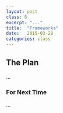 ```yaml
---
layout: post
class: 6
excerpt: "..."
title:  "Frameworks"
date:   2015-03-28
categories: class
---
```


## The Plan

...

### For Next Time

...